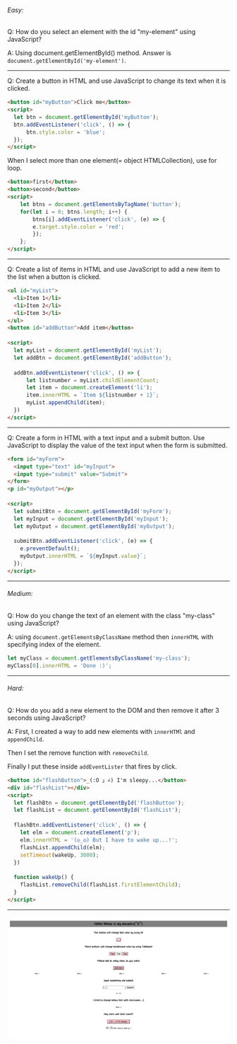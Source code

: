 ###### Easy:

Q: How do you select an element with the id "my-element" using JavaScript?

A: Using document.getElementById() method.
   Answer is `document.getElementById('my-element')`.
***

Q: Create a button in HTML and use JavaScript to change its text when it is clicked.
```html
<button id="myButton">Click me</button>
<script>
  let btn = document.getElementById('myButton');
  btn.addEventListener('click', () => {
      btn.style.color = 'blue';
  });
</script>
```
When I select more than one element(= object HTMLCollection), use for loop.
```html
<button>first</button>
<button>second</button>
<script>
    let btns = document.getElementsByTagName('button');
    for(let i = 0; btns.length; i++) {
        btns[i].addEventListener('click', (e) => {
        e.target.style.color = 'red';
        });
    };
</script>
```
***

Q: Create a list of items in HTML and use JavaScript to add a new item to the list when a button is clicked.
```html
<ul id="myList">
  <li>Item 1</li>
  <li>Item 2</li>
  <li>Item 3</li>
</ul>
<button id="addButton">Add item</button>

<script>
  let myList = document.getElementById('myList');
  let addBtn = document.getElementById('addButton');

  addBtn.addEventListener('click', () => {
      let listnumber = myList.childElementCount;
      let item = document.createElement('li');
      item.innerHTML = `Item ${listnumber + 1}`;
      myList.appendChild(item);
  })
</script>
```
***

Q: Create a form in HTML with a text input and a submit button. Use JavaScript to display the value of the text input when the form is submitted.
```html
<form id="myForm">
  <input type="text" id="myInput">
  <input type="submit" value="Submit">
</form>
<p id="myOutput"></p>

<script>
  let submitBtn = document.getElementById('myForm');
  let myInput = document.getElementById('myInput');
  let myOutput = document.getElementById('myOutput');

  submitBtn.addEventListener('click', (e) => {
    e.preventDefault();
    myOutput.innerHTML = `${myInput.value}`;
  });
</script>
```
***

###### Medium:

Q: How do you change the text of an element with the class "my-class" using JavaScript?

A: using `document.getElementsByClassName` method then `innerHTML` with specifying index of the element.
```js
let myClass = document.getElementsByClassName('my-class');
myClass[0].innerHTML = 'Done :)';
```
***

###### Hard:

Q: How do you add a new element to the DOM and then remove it after 3 seconds using JavaScript?

A: First, I created a way to add new elements with `innerHTMl` and `appendChild`.

Then I set the remove function with `removeChild`.

 Finally I put these inside `addEventLister` that fires by click.
```html
<button id="flashButton">_(:O 」∠) I'm sleepy...</button>
<div id="flashList"></div>
<script>
  let flashBtn = document.getElementById('flashButton');
  let flashList = document.getElementById('flashList');

  flashBtn.addEventListener('click', () => {
    let elm = document.createElement('p');
    elm.innerHTML = '(◎_◎) But I have to wake up...!';
    flashList.appendChild(elm);
    setTimeout(wakeUp, 3000);
  })

  function wakeUp() {
    flashList.removeChild(flashList.firstElementChild);
  }
</script>
```

***

<img src="./Document.png">

